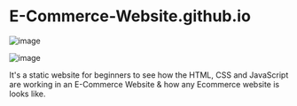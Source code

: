 # E-Commerce-Website.github.io
![image](https://user-images.githubusercontent.com/106757586/218294600-f168870c-84c7-4e06-a06e-fd5503f61602.png)

![image](https://user-images.githubusercontent.com/106757586/218294627-13a7e166-4769-4c72-a0b3-ff8b9d337f7f.png)

It's a static website for beginners to see how the HTML, CSS and JavaScript are working in an E-Commerce Website &amp; how any Ecommerce website is looks like.
